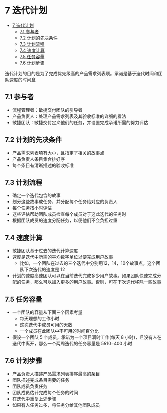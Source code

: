 # 7 迭代计划

- [7 迭代计划](#7-%E8%BF%AD%E4%BB%A3%E8%AE%A1%E5%88%92)
  - [7.1 参与者](#71-%E5%8F%82%E4%B8%8E%E8%80%85)
  - [7.2 计划的先决条件](#72-%E8%AE%A1%E5%88%92%E7%9A%84%E5%85%88%E5%86%B3%E6%9D%A1%E4%BB%B6)
  - [7.3 计划流程](#73-%E8%AE%A1%E5%88%92%E6%B5%81%E7%A8%8B)
  - [7.4 速度计算](#74-%E9%80%9F%E5%BA%A6%E8%AE%A1%E7%AE%97)
  - [7.5 任务容量](#75-%E4%BB%BB%E5%8A%A1%E5%AE%B9%E9%87%8F)
  - [7.6 计划步骤](#76-%E8%AE%A1%E5%88%92%E6%AD%A5%E9%AA%A4)

迭代计划的目的是为了完成优先级高的产品需求列表项。承诺是基于迭代时间和团队速度的时间盒

## 7.1 参与者

- 流程管理者：敏捷交付团队的引导者
- 产品负责人：处理产品需求列表及其验收标准的详细的看法
- 敏捷团队：敏捷交付定义他们的任务，并设置完成承诺所需的努力评估

## 7.2 计划的先决条件

- 产品需求列表项有大小，且指定了相关的故事点
- 产品负责人条目集合排好序
- 每个条目有清晰描述的验收标准

## 7.3 计划流程

- 确定一个迭代包含的故事
- 划分这些故事成任务，并分配每个任务给对应的负责人
- 每个任务按小时评估
- 这些评估帮助团队成员检查每个成员对于这此迭代的任务时
- 根据团队成员的速度分配任务，以便他们不会负担过重

## 7.4 速度计算

- 敏捷团队基于过去的迭代计算速度
- 速度是迭代中所需的平均数字单位以便完成用户故事
  - 比如，一个团队在过去的三个迭代中分别用12，14，10个故事点，这个团队下次迭代的速度是 12
- 计划的速度高速团队可以在当前迭代完成多少用户故事。如果团队快速完成分配的任务，那么可以加入更多的用户故事。否则，可在下次迭代移除一些故事

## 7.5 任务容量

- 一个团队的容量从下面三个因素考量
  - 每天理想的工作小时
  - 这次迭代中成员可用的天数
  - 一个成员在此团队中不可用的时间百分比
- 假设一个团队 5 个成员，承诺为一个项目满时工作(每天 8 小时)，且没有人在迭代中离开，那么一个两周迭代的任务容量是 5*8*10=400 小时

## 7.6 计划步骤

- 产品负责人描述产品需求列表排序最高的条目
- 团队描述完成条目需要的任务
- 团队成员负责任务
- 团队成员估计完成每个任务的时间
- 在迭代中重复上述步骤
- 如果有人任务过多，将任务分给其他团队成员